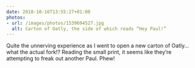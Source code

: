 ```yaml
---
date: 2018-10-16T13:55:27+01:00
photos:
- url: /images/photos/1539694527.jpg
  alt: Carton of Oatly, the side of which reads “Hey Paul!”
---
```

Quite the unnerving experience as I went to open a new carton of Oatly… what the actual fork!? Reading the small print, it seems like they’re attempting to freak out another Paul. Phew!
